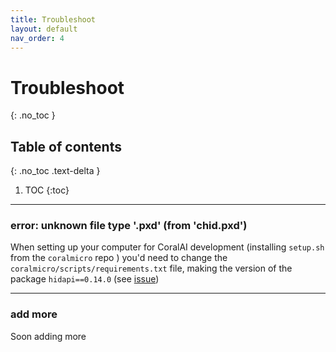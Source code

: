 ```yaml
---
title: Troubleshoot
layout: default
nav_order: 4
---
```


# Troubleshoot

{: .no_toc }

## Table of contents

{: .no_toc .text-delta }

1. TOC
   {:toc}

---

### error: unknown file type '.pxd' (from 'chid.pxd')

When setting up your computer for CoralAI development (installing `setup.sh` from the `coralmicro` repo ) you'd need to change the `coralmicro/scripts/requirements.txt` file, making the version of the package `hidapi==0.14.0` (see [issue](https://github.com/google-coral/coralmicro/pull/98))

---

### add more

Soon adding more
